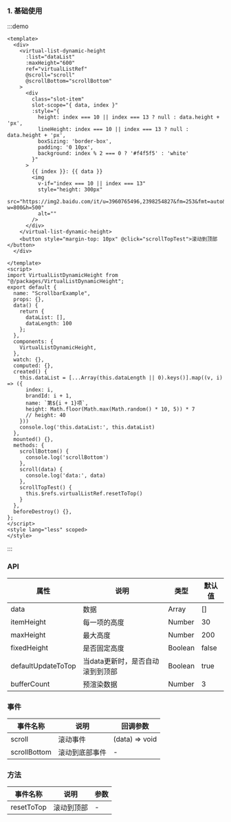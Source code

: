 ### 1. 基础使用

:::demo 

```vue
<template>
  <div>
    <virtual-list-dynamic-height 
      :list="dataList" 
      :maxHeight="600" 
      ref="virtualListRef"
      @scroll="scroll"
      @scrollBottom="scrollBottom"
    >
      <div
        class="slot-item"
        slot-scope="{ data, index }"
        :style="{
          height: index === 10 || index === 13 ? null : data.height + 'px',
          lineHeight: index === 10 || index === 13 ? null : data.height + 'px',
          boxSizing: 'border-box',
          padding: '0 10px',
          background: index % 2 === 0 ? '#f4f5f5' : 'white'
        }"
      >
        {{ index }}: {{ data }}
        <img
          v-if="index === 10 || index === 13"
          style="height: 300px"
          src="https://img2.baidu.com/it/u=3960765496,2398254827&fm=253&fmt=auto&app=138&f=JPEG?w=800&h=500"
          alt=""
        />
      </div>
    </virtual-list-dynamic-height>
    <button style="margin-top: 10px" @click="scrollTopTest">滚动到顶部</button>
  </div>

</template>
<script>
import VirtualListDynamicHeight from "@/packages/VirtualListDynamicHeight";
export default {
  name: "ScrollbarExample",
  props: {},
  data() {
    return {
      dataList: [],
      dataLength: 100
    };
  },
  components: {
    VirtualListDynamicHeight,
  },
  watch: {},
  computed: {},
  created() {
    this.dataList = [...Array(this.dataLength || 0).keys()].map((v, i) => ({
      index: i,
      brandId: i + 1,
      name: `第${i + 1}项`,
      height: Math.floor(Math.max(Math.random() * 10, 5)) * 7
      // height: 40
    }))
    console.log('this.dataList:', this.dataList)
  },
  mounted() {},
  methods: {
    scrollBottom() {
      console.log('scrollBottom')
    },
    scroll(data) {
      console.log('data:', data)
    },
    scrollTopTest() {
      this.$refs.virtualListRef.resetToTop()
    }
  },
  beforeDestroy() {},
};
</script>
<style lang="less" scoped>
</style>
```

:::

### API

| 属性       | 说明           | 类型         | 默认值 |
| ---------- | -------------- | ------------ | ------ |
| data  | 数据  | Array | [] |
| itemHeight | 每一项的高度 | Number       | 30     |
| maxHeight | 最大高度 | Number       | 200     |
| fixedHeight | 是否固定高度 | Boolean       | false     |
| defaultUpdateToTop | 当data更新时，是否自动滚到到顶部 | Boolean       | true     |
| bufferCount | 预渲染数据 | Number       | 3     |

### 事件

| 事件名称  | 说明                 | 回调参数           |
| --------- | -------------------- | ------------------ |
| scroll | 滚动事件 | (data) => void |
| scrollBottom | 滚动到底部事件 | - |

### 方法

| 事件名称  | 说明                 | 参数           |
| --------- | -------------------- | ------------------ |
| resetToTop | 滚动到顶部 | - |
